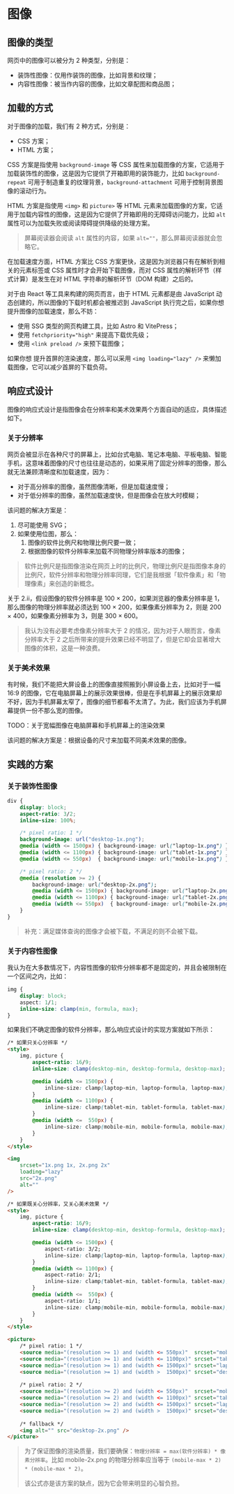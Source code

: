 # 图像

## 图像的类型

网页中的图像可以被分为 2 种类型，分别是：

- 装饰性图像：仅用作装饰的图像，比如背景和纹理；
- 内容性图像：被当作内容的图像，比如文章配图和商品图；

## 加载的方式

对于图像的加载，我们有 2 种方式，分别是：

- CSS 方案；
- HTML 方案；

CSS 方案是指使用 `background-image` 等 CSS 属性来加载图像的方案，它适用于加载装饰性的图像，这是因为它提供了开箱即用的装饰能力，比如 `background-repeat` 可用于制造重复的纹理背景，`background-attachment` 可用于控制背景图像的滚动行为。

HTML 方案是指使用 `<img>` 和 `picture>` 等 HTML 元素来加载图像的方案，它适用于加载内容性的图像，这是因为它提供了开箱即用的无障碍访问能力，比如 `alt` 属性可以为加载失败或阅读障碍提供降级的处理方案。

> 屏幕阅读器会阅读 `alt` 属性的内容，如果 `alt=""`，那么屏幕阅读器就会忽略它。

在加载速度方面，HTML 方案比 CSS 方案更快，这是因为浏览器只有在解析到相关的元素标签或 CSS 属性时才会开始下载图像，而对 CSS 属性的解析环节（样式计算）是发生在对 HTML 字符串的解析环节（DOM 构建）之后的。

对于由 React 等工具来构建的网页而言，由于 HTML 元素都是由 JavaScript 动态创建的，所以图像的下载时机都会被推迟到 JavaScript 执行完之后，如果你想提升图像的加载速度，那么不妨：

- 使用 SSG 类型的网页构建工具，比如 Astro 和 VitePress；
- 使用 `fetchpriority="high"` 来提高下载优先级；
- 使用 `<link preload />` 来预下载图像；

如果你想 提升首屏的渲染速度，那么可以采用 `<img loading="lazy" />` 来懒加载图像，它可以减少首屏的下载负荷。

## 响应式设计

图像的响应式设计是指图像会在分辨率和美术效果两个方面自动的适应，具体描述如下。

### 关于分辨率

网页会被显示在各种尺寸的屏幕上，比如台式电脑、笔记本电脑、平板电脑、智能手机，这意味着图像的尺寸也往往是动态的，如果采用了固定分辨率的图像，那么就无法兼顾清晰度和加载速度，因为：

- 对于高分辨率的图像，虽然图像清晰，但是加载速度慢；
- 对于低分辨率的图像，虽然加载速度快，但是图像会在放大时模糊；

该问题的解决方案是：

1. 尽可能使用 SVG；
2. 如果使用位图，那么：
	1. 图像的软件比例尺和物理比例尺要一致；
	2. 根据图像的软件分辨率来加载不同物理分辨率版本的图像；

> 软件比例尺是指图像渲染在网页上时的比例尺，物理比例尺是指图像本身的比例尺，软件分辨率和物理分辨率同理，它们是我根据「软件像素」和「物理像素」来创造的新概念。

关于 2.ii，假设图像的软件分辨率是 100 × 200，如果浏览器的像素分辨率是 1，那么图像的物理分辨率就必须达到 100 × 200，如果像素分辨率为 2，则是 200 × 400，如果像素分辨率为 3，则是 300 × 600。

> 我认为没有必要考虑像素分辨率大于 2 的情况，因为对于人眼而言，像素分辨率大于 2 之后所带来的提升效果已经不明显了，但是它却会显著增大图像的体积，这是一种浪费。

### 关于美术效果

有时候，我们不能把大屏设备上的图像直接照搬到小屏设备上去，比如对于一幅 16:9 的图像，它在电脑屏幕上的展示效果很棒，但是在手机屏幕上的展示效果却不好，因为手机屏幕太窄了，图像的细节都看不太清了。为此，我们应该为手机屏幕提供一份不那么宽的图像。

TODO：关于宽幅图像在电脑屏幕和手机屏幕上的渲染效果

该问题的解决方案是：根据设备的尺寸来加载不同美术效果的图像。

## 实践的方案

### 关于装饰性图像

```css
div {
	display: block;
    aspect-ratio: 3/2;
	inline-size: 100%;

    /* pixel ratio: 1 */
	background-image: url("desktop-1x.png");                            /* desktop */
    @media (width <= 1500px) { background-image: url("laptop-1x.png") } /* laptop  */
    @media (width <= 1100px) { background-image: url("tablet-1x.png") } /* tablet  */
    @media (width <= 550px)  { background-image: url("mobile-1x.png") } /* mobile  */

    /* pixel ratio: 2 */
	@media (resolution >= 2) {
		background-image: url("desktop-2x.png");                            /* desktop */
		@media (width <= 1500px) { background-image: url("laptop-2x.png") } /* laptop  */
		@media (width <= 1100px) { background-image: url("tablet-2x.png") } /* tablet  */
		@media (width <= 550px)  { background-image: url("mobile-2x.png") } /* mobile  */
    }
}
```

> 补充：满足媒体查询的图像才会被下载，不满足的则不会被下载。

### 关于内容性图像

我认为在大多数情况下，内容性图像的软件分辨率都不是固定的，并且会被限制在一个区间之内，比如：

```css
img {
    display: block;
    aspect: 1/1;
    inline-size: clamp(min, formula, max);
}
```

如果我们不确定图像的软件分辨率，那么响应式设计的实现方案就如下所示：

```html
/* 如果只关心分辨率 */
<style>
    img, picture {
        aspect-ratio: 16/9;
        inline-size: clamp(desktop-min, desktop-formula, desktop-max);

        @media (width <= 1500px) {
            inline-size: clamp(laptop-min, laptop-formula, laptop-max);
        }
        @media (width <= 1100px) {
        	inline-size: clamp(tablet-min, tablet-formula, tablet-max);
        }
        @media (width <=  550px) {
        	inline-size: clamp(mobile-min, mobile-formula, mobile-max);
        }
    }
</style>

<img
	srcset="1x.png 1x, 2x.png 2x"
	loading="lazy"
	src="2x.png"
	alt=""
/>
```

```html
/* 如果既关心分辨率，又关心美术效果 */
<style>
    img, picture {
        aspect-ratio: 16/9;
        inline-size: clamp(desktop-min, desktop-formula, desktop-max);

        @media (width <= 1500px) {
            aspect-ratio: 3/2;
            inline-size: clamp(laptop-min, laptop-formula, laptop-max);
        }
        @media (width <= 1100px) {
            aspect-ratio: 2/1;
        	inline-size: clamp(tablet-min, tablet-formula, tablet-max);
        }
        @media (width <=  550px) {
            aspect-ratio: 1/1;
        	inline-size: clamp(mobile-min, mobile-formula, mobile-max);
        }
    }
</style>

<picture>
    /* pixel ratio: 1 */
	<source media="(resolution >= 1) and (width <= 550px)"  srcset="mobile-1x.png"  />
    <source media="(resolution >= 1) and (width <= 1100px)" srcset="tablat-1x.png"  />
    <source media="(resolution >= 1) and (width <= 1500px)" srcset="laptop-1x.png"  />
    <source media="(resolution >= 1) and (width >  1500px)" srcset="desktop-1x.png" />
    
    /* pixel ratio: 2 */
    <source media="(resolution >= 2) and (width <= 550px)"  srcset="mobile-2x.png"  />
    <source media="(resolution >= 2) and (width <= 1100px)" srcset="tablat-2x.png"  />
    <source media="(resolution >= 2) and (width <= 1500px)" srcset="laptop-2x.png"  />
    <source media="(resolution >= 2) and (width >  1500px)" srcset="desktop-2x.png" />
    
    /* fallback */
    <img alt="" src="desktop-2x.png" />
</picture>
```

> 为了保证图像的渲染质量，我们要确保：`物理分辨率 = max(软件分辨率) * 像素分辨率`。比如 mobile-2x.png 的物理分辨率应当等于 `(mobile-max * 2) * (mobile-max * 2)`。
>
> 该公式亦是该方案的缺点，因为它会带来明显的心智负担。